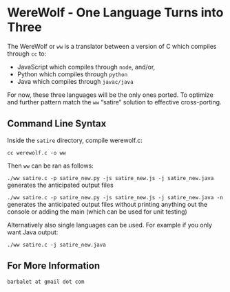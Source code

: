 # WereWolf - One Language Turns into Three

The WereWolf or ``ww`` is a translator between a version of C which compiles through ``cc`` to:

*	JavaScript which compiles through ``node``, and/or,
*	Python which compiles through ``python``
*	Java which compiles through ``javac/java``

For now, these three languages will be the only ones ported. To optimize and further pattern match the ``ww`` “satire” solution to effective cross-porting.

## Command Line Syntax ##

Inside the ``satire`` directory, compile werewolf.c:

``cc werewolf.c -o ww``

Then ``ww`` can be ran as follows:

``./ww satire.c -p satire_new.py -js satire_new.js -j satire_new.java`` generates the anticipated output files

``./ww satire.c -p satire_new.py -js satire_new.js -j satire_new.java -n`` generates the anticipated output files without printing anything out the console or adding the main (which can be used for unit testing)

Alternatively also single languages can be used. For example if you only want Java output:

``./ww satire.c -j satire_new.java``

## For More Information ##

``barbalet at gmail dot com``